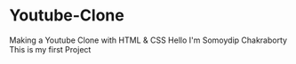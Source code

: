 # Youtube-Clone
Making a Youtube Clone with HTML &amp; CSS 
Hello I'm Somoydip Chakraborty
This is my first Project 